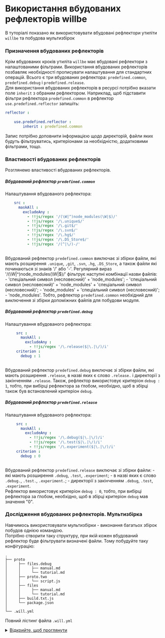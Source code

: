 # Використання вбудованих рефлекторів willbe

В туторіалі показано як використовувати вбудовані рефлектори утиліти `willbe` та побудова мультизбірок

### Призначення вбудованих рефлекторів
Крім вбудованих кроків утиліта `willbe` має вбудовані рефлектори з налаштованими фільтрами. Використання вбудованих рефлекторів позбавляє необхідності прописувати налаштування для стандартних операцій. Всього є три вбудованих рефлектора: `predefined.common`, `predefined.debug` i `predefined.release`.  
Для використання вбудованих рефлекторів в ресурсі потрібно вказати поле `inherit` з обраним рефлектором. Наприклад, щоб підставити фільтри рефлектора `predefined.common` в рефлектор `use.predefined.reflector` запишіть:  

```yaml
reflector : 
    
    use.predefined.reflector :
        inherit : predefined.common

```

Запис потрібно доповнити інформацією щодо директорій, файли яких будуть фільтруватись, критеріонами за необхідністю, додатковими фільтрами, тощо.  

### Властивості вбудованих рефлекторів
Розглянемо властивості вбудованих рефлекторів.
##### Вбудований рефлектор `predefined.common`
Налаштування вбудованого рефлектора:  

```yaml
    src :
      maskAll :
        excludeAny :
          - !!js/regex '/(\W|^)node_modules(\W|$)/'
          - !!js/regex '/\.unique$/'
          - !!js/regex '/\.git$/'
          - !!js/regex '/\.svn$/'
          - !!js/regex '/\.hg$/'
          - !!js/regex '/\.DS_Store$/'
          - !!js/regex '/(^|\/)-/'
          
```

Вбудований рефлектор `predefined.common` виключає зі збірки файли, які мають розширення `.unique`, `,git`, `.svn`, `.hg`, `.DS_Store`, а також файли які починаються зі знаків '/' або '-'. Регулярний вираз '/(\W|^)node_modules(\W|$)/' фільтрує наступні комбінації назви файлів:  
\- 'спеціальний символ (несловесний)' + 'node_modules';
\- 'спеціальний символ (несловесний)' + 'node_modules' + 'спеціальний символ (несловесний)';
\- 'node_modules' + 'спеціальний символ (несловесний)';
\- 'node_modules'.
Тобто, рефлектор `predefined.common` необхідний для виключення зі збірки допоміжних файлів для побудови модуля.

##### Вбудований рефлектор `predefined.debug`
Налаштування вбудованого рефлектора:  

```yaml
     src :
       maskAll :
         excludeAny : 
           - !!js/regex '/\.release($|\.|\/)/i' 
     criterion :
       debug : 1
    
```

Вбудований рефлектор `predefined.debug` виключає зі збірки файли, які мають розширення `.release`, в назві яких є слово `.release.` і директорії з закінченням `.release`. Також, рефлектор використовує критеріон `debug : 1`, тобто, при вибірці рефлектора за ґлобом, необхідно, щоб в збірці також був встановлений критеріон `debug`.  

##### Вбудований рефлектор `predefined.release`
Налаштування вбудованого рефлектора:  

```yaml
     src :
       maskAll :
         excludeAny : 
           - !!js/regex '/\.debug($|\.|\/)/i'
           - !!js/regex '/\.test($|\.|\/)/i'
           - !!js/regex '/\.experiment($|\.|\/)/i'
     criterion :
       debug : 0
    
```
    
Вбудований рефлектор `predefined.release` виключає зі збірки файли:
\- які мають розширення `.debug`, `.test`, `.experiment`;
\- в назві яких є слово `.debug.`, `.test.`, `.experiment.`;
\- директорії з закінченням `.debug`, `.test`, `.experiment`.  
Рефлектор використовує критеріон `debug : 0`, тобто, при вибірці рефлектора за ґлобом, необхідно, щоб в збірці критеріон `debug` мав значення "0".  

### Дослідження вбудованих рефлекторів. Мультизбірка
Навчимось використовувати мультизбірки - виконання багатьох збірок побудов однією командою.  
Потрібно створити таку структуру, при якій кожен вбудований рефлектор буде фільтрувати визначені файли. Тому побудуйте таку конфігурацію:  

```
.
├── proto
│     ├── files.debug
│     │     ├── manual.md
│     │     └── tutorial.md
│     ├── proto.two
│     │     └── script.js
│     ├── files
│     │     ├── manual.md
│     │     └── tutorial.md
│     ├── build.txt.js
│     └── package.json   
│
└── .will.yml       

```

Повний лістинг файла `.will.yml`

<details>
  <summary><u>Відкрийте, щоб проглянути</u></summary>
    
```yaml
about :
  name : predefinedReflector
  description : "To use predefined reflector"
  version : 0.0.1

path : 

  out.debug :
    path : out.debug
    criterion :
      debug : 1

  out.release :
    path : out.release
    criterion :
      debug : 0

reflector :

  reflect.project:
    inherit: predefined.*
    src:
      filePath: 
        proto : 1
    dst:
      filePath: path::out.*=1
    criterion :
      debug : [ 0,1 ]

  reflect.copy.common:
    inherit: predefined.common
    src:
      filePath: 
        proto : 1
    dst:
      filePath: out.common

step :

  reflect.project :
    inherit : predefined.reflect
    reflector : reflect.project*=1
    criterion :
      debug : [ 0,1 ]
  
  reflect.copy.common :
    inherit : predefined.reflect
    reflector : reflect.copy.common

build :

  copy :
    criterion : 
      default : 1
      debug : [ 0,1 ]
    steps :
      - reflect.project*=1

  copy.common :
    criterion : 
      default : 1
    steps :
      - reflect.copy.common

```

</details>